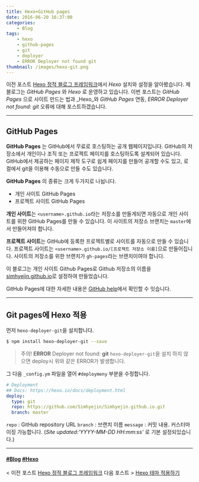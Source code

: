 ```yaml
---
title: Hexo+GitHub pages
date: 2016-06-20 16:37:00
categories: 
	- Blog
tags:
	- hexo
	- github-pages
	- git
	- deployer
	- ERROR Deployer not found git
thumbnail: /images/hexo-git.png
---
```


이전 포스트 [Hexo 정적 블로그 프레임워크](https://simhyejin.github.io/2016/06/24/hexo-themes/)에서 _Hexo_ 설치와 설정을 알아봤습니다. 
제 블로그는 _GitHub Pages_ 와 _Hexo_ 로 운영하고 있습니다. 
이번 포스트는 _GitHub Pages_ 으로 사이트 만드는 법과 _Hexo_와 _GitHub Pages_ 연동, _ERROR Deployer not found: git_ 오류에 대해 포스트하겠습니다.

---

## GitHub Pages 
**GitHub Pages** 는 GitHub에서 무료로 호스팅하는 공개 웹페이지입니다. 
GitHub의 저장소에서 개인이나 조직 또는 프로젝트 페이지를 호스팅하도록 설계되어 있습니다. 
GitHub에서 제공하는 페이지 제작 도구로 쉽게 페이지를 만들어 공개할 수도 있고, 로컬에서 git을 이용해 수동으로 만들 수도 있습니다.

**GitHub Pages** 의 종류는 크게 두가지로 나뉩니다. 

- 개인 사이트 GitHub Pages
- 프로젝트 사이트 GitHub Pages

**개인 사이트**는 `<username>.github.io`라는 저장소를 만들게되면 자동으로 개인 사이트를 위한 GitHub Pages를 만들 수 있습니다. 
이 사이트의 저장소 브랜치는 `master`에서 만들어져야 합니다.

**프로젝트 사이트**는 GitHub에 등록한 프로젝트별로 사이트를 자동으로 만들 수 있습니다. 
프로젝트 사이트는 `<username>.github.io/[프로젝트 저장소 이름]`으로 만들어집니다.
사이트의 저장소를 위한 브랜치가 `gh-pages`라는 브랜치이여야 합니다. 


이 블로그는 개인 사이트 Github Pages로 Github 저장소의 이름을 [simhyejin.github.io](https://simhyejin.github.io)로 설정하여 만들었습니다. 

GitHub Pages에 대한 자세한 내용은 [GitHub help](https://help.github.com/categories/github-pages-basics/)에서 확인할 수 잇습니다.

---
## Git pages에 Hexo 적용

먼저 `hexo-deployer-git`을 설치합니다.

```bash
$ npm install hexo-deployer-git --save
```
>주의! 
>**ERROR** Deployer not found: **git**
>`hexo-deployer-git`을 설치 하지 않으면 deploy시 위와 같은 ERROR가 발생합니다.

그 다음 `_config.ym` 파일을 열어 `#deploymeny` 부분을 수정합니다.

```yml
# Deployment
## Docs: https://hexo.io/docs/deployment.html
deploy:
  type: git
  repo: https://github.com/Simhyejin/Simhyejin.github.io.git
  branch: master
```

`repo` 	: GitHub repository URL
`branch`	: 브랜치 이름 
`message`	: 커밋 내용. 커스터마이징 가능합니다. (*Site updated:'YYYY-MM-DD HH:mm:ss'* 로 기본 설정되있습니다.)


---
#### [#Blog](https://simhyejin.github.io/tags/blog/) [#Hexo](https://simhyejin.github.io/tags/hexo/)
< 이전 포스트 [Hexo 정적 블로그 프레임워크](https://simhyejin.github.io/2016/06/24/hexo-themes/)
다음 포스트 >  [Hexo 테마 적용하기](https://simhyejin.github.io/2016/06/24/hexo-themes/)


